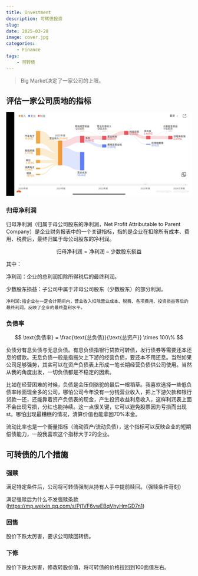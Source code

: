 ```yaml
---
title: Investment
description: 可转债投资
slug: 
date: 2025-03-28 
image: cover.jpg
categories:
    - Finance
tags:
    - 可转债
---
```


> Big Market决定了一家公司的上限。

## 评估一家公司质地的指标

![收支拆解](收支拆解.jpg)

### 归母净利润

归母净利润（归属于母公司股东的净利润，Net Profit Attributable to Parent Company）是企业财务报表中的一个关键指标，指的是企业在扣除所有成本、费用、税费后，最终归属于母公司股东的净利润。

 $$
\text{归母净利润} = \text{净利润} - \text{少数股东损益}
$$

其中：

净利润：企业的总利润扣除所得税后的最终利润。

少数股东损益：子公司中属于非母公司股东（少数股东）的部分利润。

    净利润:指企业在一定会计期间内，营业收入扣除营业成本、税费、各项费用、投资损益等后的最终利润，反映了企业的最终盈利水平。

### 负债率

$$ \text{负债率} = \frac{\text{总负债}}{\text{总资产}} \times 100\% $$

负债分有息负债与无息负债。有息负债指银行贷款可转债，发行债券等需要还本还息的借款。无息负债一般是指拖欠上下游的经营负债，要还本不用还息。当然如果公司足够强势，其实可以在资产负债表上形成一笔长期经营负债供公司使用。当然从我的角度出发，一切负债都是不稳定的因素。

比如在经营困难的时候，负债是会压倒骆驼的最后一根稻草。我喜欢选择一些低负债率帐面现金多的公司，哪怕公司今年没有一分钱营业收入，把上下游欠款和银行贷款一还，还能靠着资产负债表的现金，产生投资收益利息收入，这样利润表上面不会出现亏损，分红也能持续。这一点很关键，它可以避免股票因为亏损而出现st。哪怕出现最糟糕的情况，清算价值也能拿回70%本金。

流动比率也是一个衡量指标（流动资产/流动负债），这个指标可以反映企业的短期偿债能力，一般我喜欢这个指标大于2的企业。

## 可转债的几个措施

### 强赎

满足特定条件后，公司将可转债强制从持有人手中提前赎回。（强赎条件苛刻）

满足强赎后为什么不发强赎条款 (https://mp.weixin.qq.com/s/Pj1VF6vwEBqVhyHmGD7n1)

### 回售

股价下跌太厉害，要求公司赎回转债。

### 下修

股价下跌太厉害，修改转股价值，将可转债的价格拉回到100面值左右。

